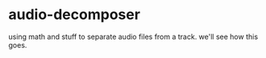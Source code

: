 # audio-decomposer
using math and stuff to separate audio files from a track. we'll see how this goes.
